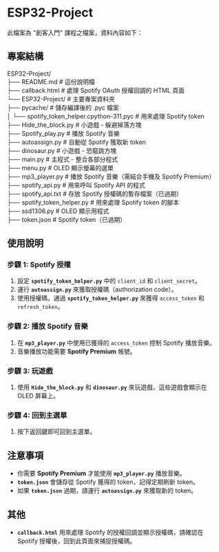 # ESP32-Project

此檔案為 "創客入門" 課程之檔案，資料內容如下：

## 專案結構

ESP32-Project/  
├── README.md # 這份說明檔  
├── callback.html # 處理 Spotify OAuth 授權回調的 HTML 頁面  
└── ESP32-Project/ # 主要專案資料夾  
  ├── pycache/ # 儲存編譯後的 .pyc 檔案  
  │ └── spotify_token_helper.cpython-311.pyc # 用來處理 Spotify token  
  ├── Hide_the_block.py # 小遊戲 - 躲避掉落方塊  
  ├── Spotify_play.py # 播放 Spotify 音樂  
  ├── autoassign.py # 自動從 Spotify 獲取新 token  
  ├── dinosaur.py # 小遊戲 - 恐龍跳方塊  
  ├── main.py # 主程式 - 整合各部分程式  
  ├── menu.py # OLED 顯示螢幕的選單  
  ├── mp3_player.py # 播放 Spotify 音樂（需結合手機及 Spotify Premium）  
  ├── spotify_api.py # 用來呼叫 Spotify API 的程式  
  ├── spotify_api.txt # 存放 Spotify 授權碼的暫存檔案（已過期）  
  ├── spotify_token_helper.py # 用來處理 Spotify token 的腳本  
  ├── ssd1306.py # OLED 顯示用程式  
  ├── token.json # Spotify token（已過期）  


## 使用說明

### 步驟 1: Spotify 授權

1. 設定 **`spotify_token_helper.py`** 中的 `client_id` 和 `client_secret`。
2. 運行 **`autoassign.py`** 來獲取授權碼（authorization code）。
3. 使用授權碼，通過 **`spotify_token_helper.py`** 來獲得 `access_token` 和 `refresh_token`。

### 步驟 2: 播放 Spotify 音樂

1. 在 **`mp3_player.py`** 中使用已獲得的 `access_token` 控制 Spotify 播放音樂。
2. 音樂播放功能需要 **Spotify Premium** 帳號。

### 步驟 3: 玩遊戲

1. 使用 **`Hide_the_block.py`** 和 **`dinosaur.py`** 來玩遊戲，這些遊戲會顯示在 OLED 屏幕上。

### 步驟 4: 回到主選單

1. 按下返回鍵即可回到主選單。

## 注意事項

- 你需要 **Spotify Premium** 才能使用 **`mp3_player.py`** 播放音樂。
- **`token.json`** 會儲存從 Spotify 獲得的 token，記得定期刷新 token。
- 如果 **`token.json`** 過期，請運行 **`autoassign.py`** 來獲取新的 token。

## 其他

- **`callback.html`** 用來處理 Spotify 的授權回調並顯示授權碼，請確認在 Spotify 授權後，回到此頁面來捕捉授權碼。

